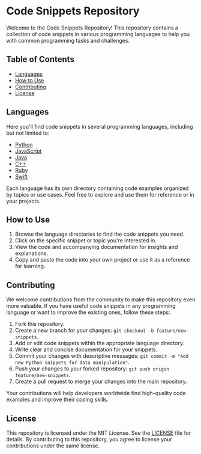# Code Snippets Repository

Welcome to the Code Snippets Repository! This repository contains a collection of code snippets in various programming languages to help you with common programming tasks and challenges.

## Table of Contents

- [Languages](#languages)
- [How to Use](#how-to-use)
- [Contributing](#contributing)
- [License](#license)

## Languages

Here you'll find code snippets in several programming languages, including but not limited to:

- [Python](./python/)
- [JavaScript](./javascript/)
- [Java](./java/)
- [C++](./cpp/)
- [Ruby](./ruby/)
- [Swift](./swift/)

Each language has its own directory containing code examples organized by topics or use cases. Feel free to explore and use them for reference or in your projects.

## How to Use

1. Browse the language directories to find the code snippets you need.
2. Click on the specific snippet or topic you're interested in.
3. View the code and accompanying documentation for insights and explanations.
4. Copy and paste the code into your own project or use it as a reference for learning.

## Contributing

We welcome contributions from the community to make this repository even more valuable. If you have useful code snippets in any programming language or want to improve the existing ones, follow these steps:

1. Fork this repository.
2. Create a new branch for your changes: `git checkout -b feature/new-snippets`.
3. Add or edit code snippets within the appropriate language directory.
4. Write clear and concise documentation for your snippets.
5. Commit your changes with descriptive messages: `git commit -m "Add new Python snippets for data manipulation"`.
6. Push your changes to your forked repository: `git push origin feature/new-snippets`.
7. Create a pull request to merge your changes into the main repository.

Your contributions will help developers worldwide find high-quality code examples and improve their coding skills.

## License

This repository is licensed under the MIT License. See the [LICENSE](./LICENSE) file for details. By contributing to this repository, you agree to license your contributions under the same license.

